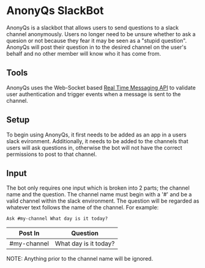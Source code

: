 # AnonyQs SlackBot

AnonyQs is a slackbot that allows users to send questions to a slack channel anonymously. Users no longer need to be unsure whether to ask a quesion or not because they fear it may be seen as a "stupid question". AnonyQs will post their question in to the desired channel on the user's behalf and no other member will know who it has come from. 

## Tools

AnonyQs uses the Web-Socket based [Real Time Messaging API](https://api.slack.com/rtm) to validate user authentication and trigger events when a message is sent to the channel.

## Setup

To begin using AnonyQs, it first needs to be added as an app in a users slack evironment. Additionally, it needs to be added to the channels that users will ask questions in, otherwise the bot will not have the correct permissions to post to that channel. 

## Input

The bot only requires one input which is broken into 2 parts; the channel name and the question. The channel name must begin with a '#' and be a valid channel within the slack environment. The question will be regarded as whatever text follows the name of the channel. For example:

```
Ask #my-channel What day is it today?
```

Post In | Question
---|---
#my-channel | What day is it today?

NOTE: Anything prior to the channel name will be ignored.
